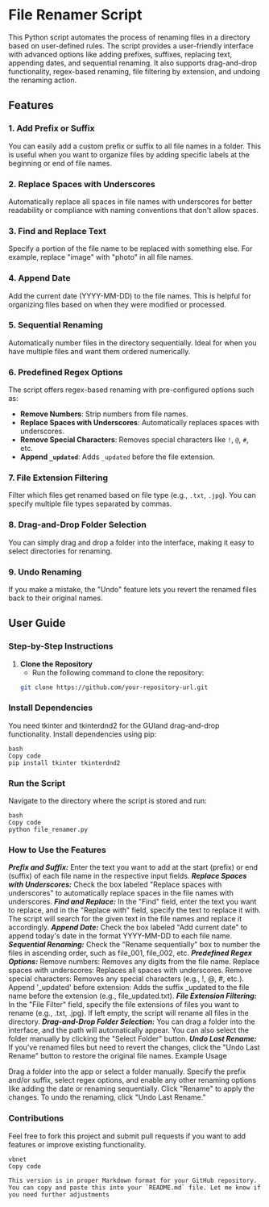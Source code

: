 # File Renamer Script

This Python script automates the process of renaming files in a directory based on user-defined rules. The script provides a user-friendly interface with advanced options like adding prefixes, suffixes, replacing text, appending dates, and sequential renaming. It also supports drag-and-drop functionality, regex-based renaming, file filtering by extension, and undoing the renaming action.

## Features

### 1. Add Prefix or Suffix
You can easily add a custom prefix or suffix to all file names in a folder. This is useful when you want to organize files by adding specific labels at the beginning or end of file names.

### 2. Replace Spaces with Underscores
Automatically replace all spaces in file names with underscores for better readability or compliance with naming conventions that don't allow spaces.

### 3. Find and Replace Text
Specify a portion of the file name to be replaced with something else. For example, replace "image" with "photo" in all file names.

### 4. Append Date
Add the current date (YYYY-MM-DD) to the file names. This is helpful for organizing files based on when they were modified or processed.

### 5. Sequential Renaming
Automatically number files in the directory sequentially. Ideal for when you have multiple files and want them ordered numerically.

### 6. Predefined Regex Options
The script offers regex-based renaming with pre-configured options such as:
- **Remove Numbers**: Strip numbers from file names.
- **Replace Spaces with Underscores**: Automatically replaces spaces with underscores.
- **Remove Special Characters**: Removes special characters like `!`, `@`, `#`, etc.
- **Append `_updated`**: Adds `_updated` before the file extension.

### 7. File Extension Filtering
Filter which files get renamed based on file type (e.g., `.txt`, `.jpg`). You can specify multiple file types separated by commas.

### 8. Drag-and-Drop Folder Selection
You can simply drag and drop a folder into the interface, making it easy to select directories for renaming.

### 9. Undo Renaming
If you make a mistake, the "Undo" feature lets you revert the renamed files back to their original names.

## User Guide

### Step-by-Step Instructions

1. **Clone the Repository**
   - Run the following command to clone the repository:
   ```bash
   git clone https://github.com/your-repository-url.git
   ```
### Install Dependencies
You need tkinter and tkinterdnd2 for the GUIand drag-and-drop functionality. Install dependencies using pip:
```
bash
Copy code
pip install tkinter tkinterdnd2
```
### Run the Script
Navigate to the directory where the script is stored and run:
```
bash
Copy code
python file_renamer.py
```
### How to Use the Features
***Prefix and Suffix:*** Enter the text you want to add at the start (prefix) or end (suffix) of each file name in the respective input fields.
***Replace Spaces with Underscores:*** Check the box labeled "Replace spaces with underscores" to automatically replace spaces in the file names with underscores.
***Find and Replace:*** In the "Find" field, enter the text you want to replace, and in the "Replace with" field, specify the text to replace it with. The script will search for the given text in the file names and replace it accordingly.
***Append Date:*** Check the box labeled "Add current date" to append today's date in the format YYYY-MM-DD to each file name.
***Sequential Renaming:*** Check the "Rename sequentially" box to number the files in ascending order, such as file_001, file_002, etc.
***Predefined Regex Options:***
Remove numbers: Removes any digits from the file name.
Replace spaces with underscores: Replaces all spaces with underscores.
Remove special characters: Removes any special characters (e.g., !, @, #, etc.).
Append '_updated' before extension: Adds the suffix _updated to the file name before the extension (e.g., file_updated.txt).
***File Extension Filtering:*** In the "File Filter" field, specify the file extensions of files you want to rename (e.g., .txt, .jpg). If left empty, the script will rename all files in the directory.
***Drag-and-Drop Folder Selection:*** You can drag a folder into the interface, and the path will automatically appear. You can also select the folder manually by clicking the "Select Folder" button.
***Undo Last Rename:*** If you've renamed files but need to revert the changes, click the "Undo Last Rename" button to restore the original file names.
Example Usage

Drag a folder into the app or select a folder manually.
Specify the prefix and/or suffix, select regex options, and enable any other renaming options like adding the date or renaming sequentially.
Click "Rename" to apply the changes.
To undo the renaming, click "Undo Last Rename."

### Contributions

Feel free to fork this project and submit pull requests if you want to add features or improve existing functionality.
```
vbnet
Copy code

This version is in proper Markdown format for your GitHub repository. You can copy and paste this into your `README.md` file. Let me know if you need further adjustments
```
